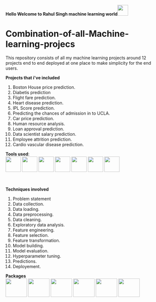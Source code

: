 **Hello Welcome to Rahul Singh machine learning world**<img src="https://raw.githubusercontent.com/TheDudeThatCode/TheDudeThatCode/master/Assets/Hi.gif" width=35 height=35>

# Combination-of-all-Machine-learning-projecs

This repository consists of all my machine learning projects around 12 projects end to end deployed at one place to make simplicity for the end users.

__Projects that i've included__
1. Boston House price prediction.
2. Diabetis prediction
3. Flight fare prediction.
4. Heart disease prediction.
5. IPL Score prediction.
6. Predicting the chances of admission in to UCLA.
7. Car price prediction.
8. Human resource analysis.
9. Loan approval prediction.
10. Data scientist salary prediction.
11. Employee attrition prediction.
12. Cardio vascular disease prediction.

__Tools used__:
<br>
<img src="https://cdn3.iconfinder.com/data/icons/logos-and-brands-adobe/512/267_Python-512.png" width=50 height=50>
<img src="https://upload.wikimedia.org/wikipedia/commons/thumb/a/a1/PyCharm_Logo.svg/1024px-PyCharm_Logo.svg.png" width=50 height=50>
<img src="https://upload.wikimedia.org/wikipedia/commons/thumb/7/7e/Spyder_logo.svg/1024px-Spyder_logo.svg.png" width=50 height=50>
<img src="https://mccarter.gallerycdn.vsassets.io/extensions/mccarter/start-git-bash/1.2.1/1499505567572/Microsoft.VisualStudio.Services.Icons.Default" width=50 height=50>
<img src="https://iconape.com/wp-content/files/dw/348983/svg/348983.svg" width=50 height=50>
<img src="https://pythonforfinance.net/wp-content/uploads/2019/07/Jupyter.jpg" width=50 height=50>
<img src="https://colab.research.google.com/img/colab_favicon.ico" height=50 width=50>

<br>

**Techniques involved**
1. Problem statement
2. Data collection.
3. Data loading.
4. Data preprocessing.
5. Data cleaning.
6. Exploratory data analysis.
7. Feature engineering.
8. Feature selection.
9. Feature transformation.
10. Model building.
11. Model evaluation.
12. Hyperparameter tuning.
13. Predictions.
14. Deployement.




**Packages**
<br>
<img src="https://upload.wikimedia.org/wikipedia/commons/thumb/0/05/Scikit_learn_logo_small.svg/1200px-Scikit_learn_logo_small.svg.png" width=70 height=60>
<img src="https://miro.medium.com/max/2528/1*9C1ltf0EV_8tzn5S9U3XNA.png" width=70 height=60>
<img src="https://numfocus.org/wp-content/uploads/2017/10/Numpypng.png" width=70 height=60>
<img src="https://cdn.worldvectorlogo.com/logos/flask.svg" width=70 height=60>
<img src="https://pbs.twimg.com/media/ECqnsRLXUAQpNjq.jpg" width=70 height=60>
<img src="https://littleml.files.wordpress.com/2019/09/automl-2.png?w=584&h=269" width=70 height=60>


